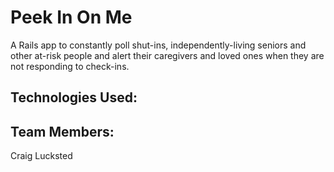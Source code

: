 <h1>Peek In On Me </h1>

A Rails app to constantly poll shut-ins, independently-living seniors and other at-risk people and alert their caregivers and loved ones when they are not responding to check-ins.

<h2>Technologies Used: </h2>

<h2>Team Members:</h2>
Craig Lucksted
